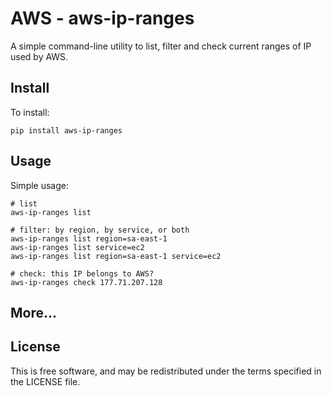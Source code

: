 # AWS - aws-ip-ranges

A simple command-line utility to list, filter and check current ranges of IP
used by AWS.


## Install

To install:

    pip install aws-ip-ranges


## Usage

Simple usage:

    # list
    aws-ip-ranges list

    # filter: by region, by service, or both
    aws-ip-ranges list region=sa-east-1
    aws-ip-ranges list service=ec2
    aws-ip-ranges list region=sa-east-1 service=ec2

    # check: this IP belongs to AWS?
    aws-ip-ranges check 177.71.207.128


## More...


## License

This is free software, and may be redistributed under the terms specified in the LICENSE file.

